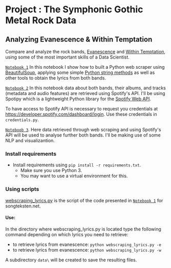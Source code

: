 # Project : The Symphonic Gothic Metal Rock Data 
## Analyzing Evanescence & Within Temptation

Compare and analyze the rock bands, [Evanescence](https://en.wikipedia.org/wiki/Evanescence) and [Within Temptation](https://en.wikipedia.org/wiki/Within_Temptation), using some of the most important skills of a Data Scientist.

[`Notebook 1`](https://github.com/dpbac/evanescence_and_within_temptation_in_Python/blob/master/notebook_01_webscraping_Evanescence_Within_Temptation.ipynb) In this notebook I show how to built a Python web scraper using [BeautifulSoup](https://www.crummy.com/software/BeautifulSoup/), applying some simple [Python string methods](https://www.w3schools.com/python/python_strings.asp) as well as other tools to obtain the lyrics from both bands.

[`Notebook 2`](https://github.com/dpbac/evanescence_and_within_temptation_in_Python/blob/master/notebook_02_retrieve_Spotify_data-Evanescence_Within_Temptation.ipynb) In this notebook data about both bands, their albums, and tracks (metadata and audio features) are retrieved using Spotify's API. I'll be using Spotipy which is a lightweight Python library for the [Spotify Web API](https://developer.spotify.com/documentation/web-api/). 

To have access to Spotify API is necessary to request you credentials at https://developer.spotify.com/dashboard/login. Use these credentials in `credentials.py`.

[`Noteboob 3`](https://github.com/dpbac/evanescence_and_within_temptation_in_Python/blob/master/notebook_03_some_NLP-Evanescence_Within_Temptation.ipynb). Here data retrieved through web scraping and using Spotify's API will be used to analyse further both bands. I'll be making use of some NLP and visualizantion.

### Install requirements
* Install requirements using `pip install -r requirements.txt`.
  * Make sure you use Python 3.
  * You may want to use a virtual environment for this.

### Using scripts

[webscraping_lyrics.py](https://github.com/dpbac/evanescence_and_within_temptation_in_Python/blob/master/webscraping_lyrics.py) is the script of the code presented in [`Notebook 1`](https://github.com/dpbac/evanescence_and_within_temptation_in_Python/blob/master/notebook_01_webscraping_Evanescence_Within_Temptation.ipynb) for songteksten.net.

#### Use:

In the directory where webscraping_lyrics.py is located type the following command depending on which lyrics you need to retrieve:

- to retrieve lyrics from evanescence: `python webscraping_lyrics.py -e`
- to retrieve lyrics from evanescence: `python webscraping_lyrics.py -w`

A subdirectory `data\` will be created to save the resulting files.